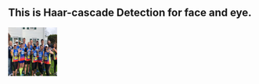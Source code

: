 ## This is Haar-cascade Detection for face and eye.

<img src="images/marathon_01.jpg" width="100" height="100" >

